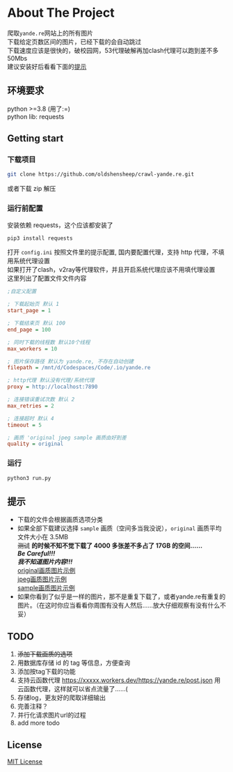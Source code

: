 # About The Project

爬取`yande.re`网站上的所有图片  
下载给定页数区间的图片，已经下载的会自动跳过  
下载速度应该是很快的，破校园网，53代理破解再加clash代理可以跑到差不多50Mbs  
建议安装好后看看下面的[提示](#提示)

## 环境要求

python >=3.8 (用了:=)  
python lib: requests

## Getting start

### 下载项目

```sh
git clone https://github.com/oldshensheep/crawl-yande.re.git
```

或者下载 zip 解压

### 运行前配置

安装依赖 requests，这个应该都安装了

```sh
pip3 install requests
```

打开 `config.ini` 按照文件里的提示配置, 国内要配置代理，支持 http 代理，不填用系统代理设置  
如果打开了clash，v2ray等代理软件，并且开启系统代理应该不用填代理设置  
这里列出了配置文件文件内容

```ini
;自定义配置

; 下载起始页 默认 1
start_page = 1

; 下载结束页 默认 100
end_page = 100

; 同时下载的线程数 默认10个线程
max_workers = 10

; 图片保存路径 默认为 yande.re, 不存在自动创建
filepath = /mnt/d/Codespaces/Code/.io/yande.re

; http代理 默认没有代理/系统代理
proxy = http://localhost:7890

; 连接错误重试次数 默认 2
max_retries = 2

; 连接超时 默认 4
timeout = 5

; 画质 'original jpeg sample 画质由好到差
quality = original
```

### 运行

```sh
python3 run.py
```

## 提示

- 下载的文件会根据画质选项分类
- 如果全部下载建议选择 `sample` 画质（空间多当我没说），`original` 画质平均文件大小在 3.5MB  
~~测试~~ **的时候不知不觉下载了 4000 多张差不多占了 17GB 的空间……**  
***Be Careful!!!***  
***我不知道图片内容!!!***  
[original画质图片示例](https://files.yande.re/image/ff3bc48f06b4247a35d9553d08cccd9a/yande.re%20750007%20bikini%20garter%20genshin_impact%20mona_%28genshin_impact%29%20pn_%28wnsl216%29%20swimsuits%20underboob%20wet.png)  
[jpeg画质图片示例](https://files.yande.re/jpeg/ff3bc48f06b4247a35d9553d08cccd9a/yande.re%20750007%20bikini%20garter%20genshin_impact%20mona_%28genshin_impact%29%20pn_%28wnsl216%29%20swimsuits%20underboob%20wet.jpg)  
[sample画质图片示例](https://files.yande.re/sample/ff3bc48f06b4247a35d9553d08cccd9a/yande.re%20750007%20sample%20bikini%20garter%20genshin_impact%20mona_%28genshin_impact%29%20pn_%28wnsl216%29%20swimsuits%20underboob%20wet.jpg)
- 如果你看到了似乎是一样的图片，那不是重复下载了，或者yande.re有重复的图片。（在这时你应当看看你周围有没有人然后……放大仔细观察有没有什么不妥）

## TODO

1. ~~添加下载画质的选项~~
2. 用数据库存储 id 的 tag 等信息，方便查询
3. 添加按tag下载的功能
4. 支持云函数代理 https://xxxxx.workers.dev/https://yande.re/post.json 用云函数代理，这样就可以省点流量了……(
5. 存储log，更友好的爬取详细输出
6. 完善注释？
7. 并行化请求图片url的过程
8. add more todo

## License

[MIT License](https://github.com/oldshensheep/crawl-yande.re/blob/main/LICENSE)
